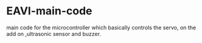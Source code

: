 # EAVI-main-code
main code for the microcontroller which basically controls the servo, on the add on ,ultrasonic sensor and buzzer.
